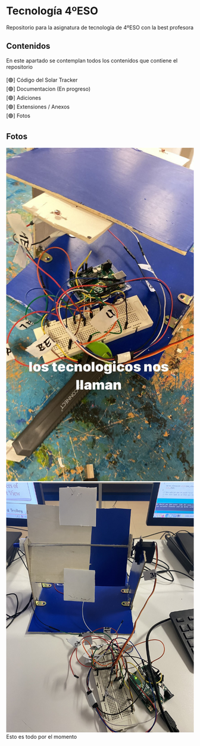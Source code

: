 # Tecnología 4ºESO
Repositorio para la asignatura de tecnología de 4ºESO con la best profesora 

## Contenidos
En este apartado se contemplan todos los contenidos que contiene el repositorio <br/> <br/>
[🟢] Código del Solar Tracker <br/>
[🟢] Documentacion (En progreso) <br/>
[🟢] Adiciones <br/>
[🟢] Extensiones / Anexos <br/>
[🟢] Fotos <br/>

## Fotos
![Solar Tracker](https://github.com/jaavierdz/tencologia4eso/blob/main/fotos/foto1.jpg?raw=true)
![Solar Tracker 2](https://github.com/jaavierdz/tencologia4eso/blob/main/fotos/IMG_1227.jpeg?raw=true)
Esto es todo por el momento
